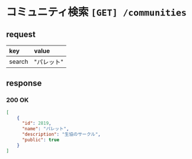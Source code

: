 # コミュニティ検索 `[GET] /communities`

## request
|key|value|
|:--|:--|
|search|"パレット"|

## response
 
### 200 OK
```json
[
    {
      "id": 2819,
      "name": "パレット",
      "description": "生協のサークル",
      "public": true
    } 
]
```
